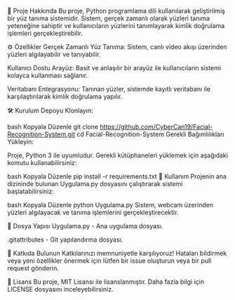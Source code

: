 📌 Proje Hakkında
Bu proje, Python programlama dili kullanılarak geliştirilmiş bir yüz tanıma sistemidir. Sistem, gerçek zamanlı olarak yüzleri tanıma yeteneğine sahiptir ve kullanıcıların yüzlerini tanımlayarak kimlik doğrulama işlemleri gerçekleştirebilir.

⚙️ Özellikler
Gerçek Zamanlı Yüz Tanıma: Sistem, canlı video akışı üzerinden yüzleri algılayabilir ve tanıyabilir.

Kullanıcı Dostu Arayüz: Basit ve anlaşılır bir arayüz ile kullanıcıların sistemi kolayca kullanması sağlanır.

Veritabanı Entegrasyonu: Tanınan yüzler, sistemde kayıtlı veritabanı ile karşılaştırılarak kimlik doğrulama yapılır.

🛠️ Kurulum
Depoyu Klonlayın:

bash
Kopyala
Düzenle
git clone https://github.com/CyberCan19/Facial-Recognition-System.git
cd Facial-Recognition-System
Gerekli Bağımlılıkları Yükleyin:

Proje, Python 3 ile uyumludur. Gerekli kütüphaneleri yüklemek için aşağıdaki komutu kullanabilirsiniz:

bash
Kopyala
Düzenle
pip install -r requirements.txt
🚀 Kullanım
Projenin ana dizininde bulunan Uygulama.py dosyasını çalıştırarak sistemi başlatabilirsiniz:

bash
Kopyala
Düzenle
python Uygulama.py
Sistem, webcam üzerinden yüzleri algılayacak ve tanıma işlemlerini gerçekleştirecektir.

📂 Dosya Yapısı
Uygulama.py - Ana uygulama dosyası.

.gitattributes - Git yapılandırma dosyası.

🧠 Katkıda Bulunun
Katkılarınızı memnuniyetle karşılıyoruz! Hataları bildirmek veya yeni özellikler önermek için lütfen bir issue oluşturun veya bir pull request gönderin.

📄 Lisans
Bu proje, MIT Lisansı ile lisanslanmıştır. Daha fazla bilgi için LICENSE dosyasını inceleyebilirsiniz.

